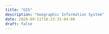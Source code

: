 ```yaml
---
title: "GIS"
description: "Geographic Information System"
date: 2020-09-11T18:23:33-04:00
draft: false
---
```


